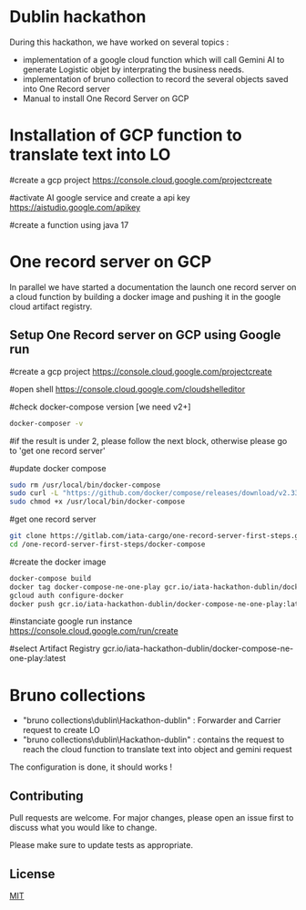 # Dublin hackathon

During this hackathon, we have worked on several topics : 
- implementation of a google cloud function which will call Gemini AI to generate Logistic objet by interprating the business needs.
- implementation of bruno collection to record the several objects saved into One Record server
- Manual to install One Record Server on GCP

# Installation of GCP function to translate text into LO

#create a gcp project
https://console.cloud.google.com/projectcreate

#activate AI google service and create a api key 
https://aistudio.google.com/apikey

#create a function using java 17


#




# One record server on GCP

In parallel we have started a documentation the launch one record server on a cloud function by building a docker image and pushing it in the google cloud artifact registry.

## Setup One Record server on GCP using Google run

#create a gcp project
https://console.cloud.google.com/projectcreate

#open shell 
https://console.cloud.google.com/cloudshelleditor

#check docker-compose version [we need v2+]
```bash
docker-composer -v
```

#if the result is under 2, please follow the next block, otherwise please go to 'get one record server'

#update docker compose 
```bash
sudo rm /usr/local/bin/docker-compose
sudo curl -L "https://github.com/docker/compose/releases/download/v2.33.1/docker-compose-linux-x86_64" -o /usr/local/bin/docker-compose
sudo chmod +x /usr/local/bin/docker-compose
```

#get one record server
```bash
git clone https://gitlab.com/iata-cargo/one-record-server-first-steps.git
cd /one-record-server-first-steps/docker-compose
```

#create the docker image
```bash
docker-compose build
docker tag docker-compose-ne-one-play gcr.io/iata-hackathon-dublin/docker-compose-ne-one-play:latest
gcloud auth configure-docker
docker push gcr.io/iata-hackathon-dublin/docker-compose-ne-one-play:latest
```

#instanciate google run instance
https://console.cloud.google.com/run/create

#select Artifact Registry
gcr.io/iata-hackathon-dublin/docker-compose-ne-one-play:latest

# Bruno collections

- "bruno collections\dublin\Hackathon-dublin" : Forwarder and Carrier request to create LO
- "bruno collections\dublin\Hackathon-dublin" : contains the request to reach the cloud function to translate text into object and gemini request

The configuration is done, it should works ! 
## Contributing

Pull requests are welcome. For major changes, please open an issue first
to discuss what you would like to change.

Please make sure to update tests as appropriate.

## License

[MIT](https://choosealicense.com/licenses/mit/)
